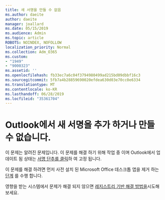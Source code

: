 ```yaml
---
title: 새 서명을 만들 수 없음
ms.author: daeite
author: daeite
manager: joallard
ms.date: 05/15/2019
ms.audience: Admin
ms.topic: article
ROBOTS: NOINDEX, NOFOLLOW
localization_priority: Normal
ms.collection: Adm_O365
ms.custom:
- "1949"
- "9000323"
ms.assetid: ''
ms.openlocfilehash: fb33ec7a6c04f3794980499ad215bd09dbbf16c3
ms.sourcegitcommit: 5fb7a4b28859690020efdea630d03e70cc0e6334
ms.translationtype: MT
ms.contentlocale: ko-KR
ms.lasthandoff: 06/28/2019
ms.locfileid: "35361704"
---
```

# <a name="cannot-add-or-create-a-new-signature-in-outlook"></a>Outlook에서 새 서명을 추가 하거나 만들 수 없습니다.

이 문제는 알려진 문제입니다. 이 문제를 해결 하기 위해 작업 중 이며 Outlook에서 업데이트 됨 상태는 [서명 단추를 클릭](https://support.office.com/article/c70b36c2-66ca-401c-ab45-f29a46495d02)하 여 고정 됩니다.

이 문제를 해결 하려면 먼저 사전 설치 된 Microsoft Office 데스크톱 앱을 제거 하는 [단계](https://support.office.com/article/c70b36c2-66ca-401c-ab45-f29a46495d02) 를 수행 합니다. 

영향을 받는 시스템에서 문제가 해결 되지 않으면 [레지스트리 기반 해결 방법을](https://support.office.com/article/c70b36c2-66ca-401c-ab45-f29a46495d02)시도해 보세요.